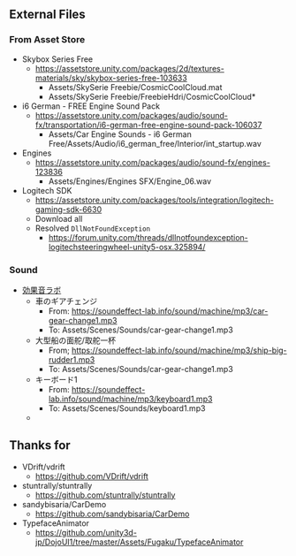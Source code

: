 ## External Files

### From Asset Store

- Skybox Series Free
    - https://assetstore.unity.com/packages/2d/textures-materials/sky/skybox-series-free-103633
        - Assets/SkySerie Freebie/CosmicCoolCloud.mat
        - Assets/SkySerie Freebie/FreebieHdri/CosmicCoolCloud*
- i6 German - FREE Engine Sound Pack
    - https://assetstore.unity.com/packages/audio/sound-fx/transportation/i6-german-free-engine-sound-pack-106037
        - Assets/Car Engine Sounds - i6 German Free/Assets/Audio/i6_german_free/Interior/int_startup.wav 
- Engines
    - https://assetstore.unity.com/packages/audio/sound-fx/engines-123836
        - Assets/Engines/Engines SFX/Engine_06.wav 
- Logitech SDK
    - https://assetstore.unity.com/packages/tools/integration/logitech-gaming-sdk-6630
    - Download all
    - Resolved `DllNotFoundException`
        - https://forum.unity.com/threads/dllnotfoundexception-logitechsteeringwheel-unity5-osx.325894/

### Sound

- [効果音ラボ](https://soundeffect-lab.info/)
    - 車のギアチェンジ
        - From: https://soundeffect-lab.info/sound/machine/mp3/car-gear-change1.mp3
        - To: Assets/Scenes/Sounds/car-gear-change1.mp3
    - 大型船の面舵/取舵一杯
        - From; https://soundeffect-lab.info/sound/machine/mp3/ship-big-rudder1.mp3
        - To: Assets/Scenes/Sounds/car-gear-change1.mp3
    - キーボード1
        - From: https://soundeffect-lab.info/sound/machine/mp3/keyboard1.mp3
        - To: Assets/Scenes/Sounds/keyboard1.mp3
  -
## Thanks for

- VDrift/vdrift
    - https://github.com/VDrift/vdrift
- stuntrally/stuntrally
    - https://github.com/stuntrally/stuntrally
- sandybisaria/CarDemo
    - https://github.com/sandybisaria/CarDemo
- TypefaceAnimator
    - https://github.com/unity3d-jp/DojoUI1/tree/master/Assets/Fugaku/TypefaceAnimator

